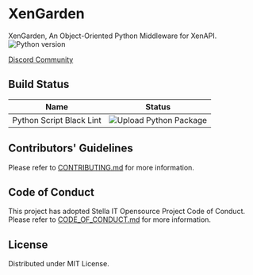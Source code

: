 # XenGarden
XenGarden, An Object-Oriented Python Middleware for XenAPI.  
![Python version](https://img.shields.io/pypi/pyversions/XenGarden)  

[Discord Community](https://opensource.stella-it.com/discord/)     
  
## Build Status
| Name                      | Status                                                                                                         |
|---------------------------|----------------------------------------------------------------------------------------------------------------|
| Python Script Black Lint  | ![Upload Python Package](https://github.com/Stella-IT/XenGarden/workflows/Upload%20Python%20Package/badge.svg) |
  
## Contributors' Guidelines
Please refer to [CONTRIBUTING.md](CONTRIBUTING.md) for more information.  

## Code of Conduct
This project has adopted Stella IT Opensource Project Code of Conduct.  
Please refer to [CODE_OF_CONDUCT.md](CODE_OF_CONDUCT.md) for more information.  

## License
Distributed under MIT License.  
